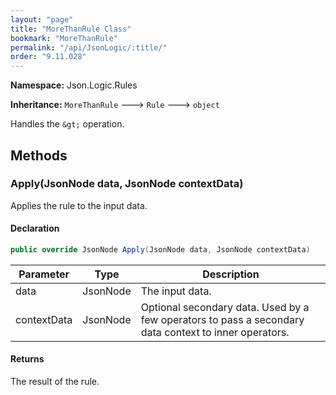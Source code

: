 ```yaml
---
layout: "page"
title: "MoreThanRule Class"
bookmark: "MoreThanRule"
permalink: "/api/JsonLogic/:title/"
order: "9.11.028"
---
```

**Namespace:** Json.Logic.Rules

**Inheritance:**
`MoreThanRule`
 🡒 
`Rule`
 🡒 
`object`

Handles the `&gt;` operation.

## Methods

### Apply(JsonNode data, JsonNode contextData)

Applies the rule to the input data.

#### Declaration

```c#
public override JsonNode Apply(JsonNode data, JsonNode contextData)
```

| Parameter | Type | Description |
|---|---|---|
| data | JsonNode | The input data. |
| contextData | JsonNode | Optional secondary data.  Used by a few operators to pass a secondary     data context to inner operators. |


#### Returns

The result of the rule.

